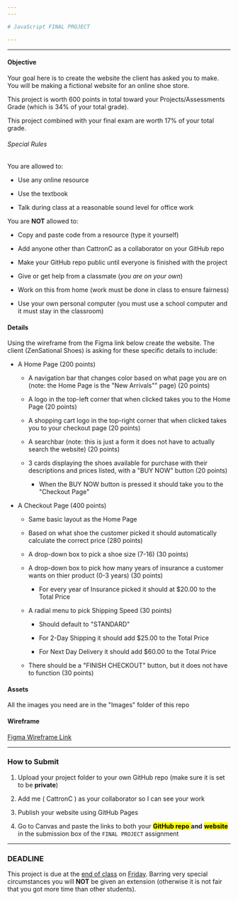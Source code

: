 ```yaml
---
---

# JavaScript FINAL PROJECT

---
```

---

#### Objective

Your goal here is to create the website the client has asked you to make. You will be making a fictional website for an online shoe store. 

This project is worth 600 points in total toward your Projects/Assessments Grade (which is 34% of your total grade).

This project combined with your final exam are worth 17% of your total grade.

###### Special Rules

You are allowed to: 

- Use any online resource

- Use the textbook

- Talk during class at a reasonable sound level for office work

You are **NOT** allowed to:

- Copy and paste code from a resource (type it yourself)

- Add anyone other than CattronC as a collaborator on your GitHub repo

- Make your GitHub repo public until everyone is finished with the project

- Give or get help from a classmate (*you are on your own*)

- Work on this from home (work must be done in class to ensure fairness)

- Use your own personal computer (you must use a school computer and it must stay in the classroom)

#### Details

Using the wireframe from the Figma link below create the website. The client (ZenSational Shoes) is asking for these specific details to include:

- A Home Page (200 points)
  
  - A navigation bar that changes color based on what page you are on (note: the Home Page is the "New Arrivals"" page) (20 points)
  
  - A logo in the top-left corner that when clicked takes you to the Home Page (20 points)
  
  - A shopping cart logo in the top-right corner that when clicked takes you to your checkout page (20 points)
  
  - A searchbar (note: this is just a form it does not have to actually search the website) (20 points)
  
  - 3 cards displaying the shoes available for purchase with their descriptions and prices listed, with a "BUY NOW" button (20 points)
    
    - When the BUY NOW button is pressed it should take you to the "Checkout Page" 

- A Checkout Page (400 points)
  
  - Same basic layout as the Home Page
  
  - Based on what shoe the customer picked it should automatically calculate the correct price (280 points)
  
  - A drop-down box to pick a shoe size (7-16) (30 points)
  
  - A drop-down box to pick how many years of insurance a customer wants on thier product (0-3 years) (30 points)
    
    - For every year of Insurance picked it should at $20.00 to the Total Price
  
  - A radial menu to pick Shipping Speed (30 points)
    
    - Should default to "STANDARD"
    
    - For 2-Day Shipping it should add $25.00 to the Total Price
    
    - For Next Day Delivery it should add $60.00 to the Total Price
  
  - There should be a "FINISH CHECKOUT" button, but it does not have to function (30 points)

#### Assets

All the images you need are in the "Images" folder of this repo

#### Wireframe

[Figma Wireframe Link](https://www.figma.com/file/F661YPqrhOrK54qWIaptM0/MPS-Wireframe-Toolkit-2.1-(Community)?node-id=491%3A1115&t=UgowJ4Lsam8noMzv-1)

---

### How to Submit

1. Upload your project folder to your own GitHub repo (make sure it is set to be **private**)

2. Add me ( CattronC ) as your collaborator so I can see your work

3. Publish your website using GitHub Pages

4. Go to Canvas and paste the links to both your <mark> **GitHub repo** </mark> **and** **<mark> website </mark>** in the submission box of the `FINAL PROJECT` assignment

---

### DEADLINE

This project is due at the <u>end of class</u> on <u>Friday</u>. Barring very special circumstances you will **NOT** be given an extension (otherwise it is not fair that you got more time than other students). 




